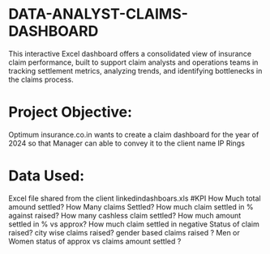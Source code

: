 # DATA-ANALYST-CLAIMS-DASHBOARD
This interactive Excel dashboard offers a consolidated view of insurance claim performance, built to support claim analysts and operations teams in tracking settlement metrics, analyzing trends, and identifying bottlenecks in the claims process.
# Project Objective:
Optimum insurance.co.in wants to create a claim dashboard for the year of 2024 so that Manager can able to convey it to the client name IP Rings
# Data Used:
Excel file shared from the client linkedindashboars.xls
#KPI 
How Much total amound settled?
How Many claims Settled?
How much claim settled in % against raised?
How many cashless claim settled?
How much amount settled in % vs approx?
How much claim settled in negative 
Status of claim raised?
city wise claims raised?
gender based claims raised ? Men or Women
status of approx vs claims amount settled ?

